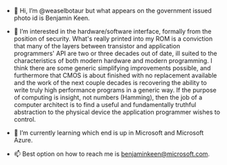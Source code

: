 - 👋 Hi, I’m @weaselbotaur but what appears on the government issued photo id is Benjamin Keen.
  
- 👀 I’m interested in the hardware/software interface, formally from the position of security. What's really printed into my ROM is a conviction that many
  of the layers between transistor and application programmers' API are two or three decades out of date, ill suited to the characteristics of both modern
  hardware and modern programming.  I think there are some generic simplifying improvements possible, and furthermore that CMOS is about finished with no
  replacement available and the work of the next couple decades is recovering the ability to write truly high performance programs in a generic way.
  If the purpose of computing is insight, not numbers (Hamming), then the job of a computer architect is to find a useful and fundamentally truthful
  abstraction to the physical device the application programmer wishes to control.

- 🌱 I’m currently learning which end is up in Microsoft and Microsoft Azure.
  
- 📫 Best option on how to reach me is benjaminkeen@microsoft.com.

<!---
weaselbotaur/weaselbotaur is a ✨ special ✨ repository because its `README.md` (this file) appears on your GitHub profile.
You can click the Preview link to take a look at your changes.
--->
